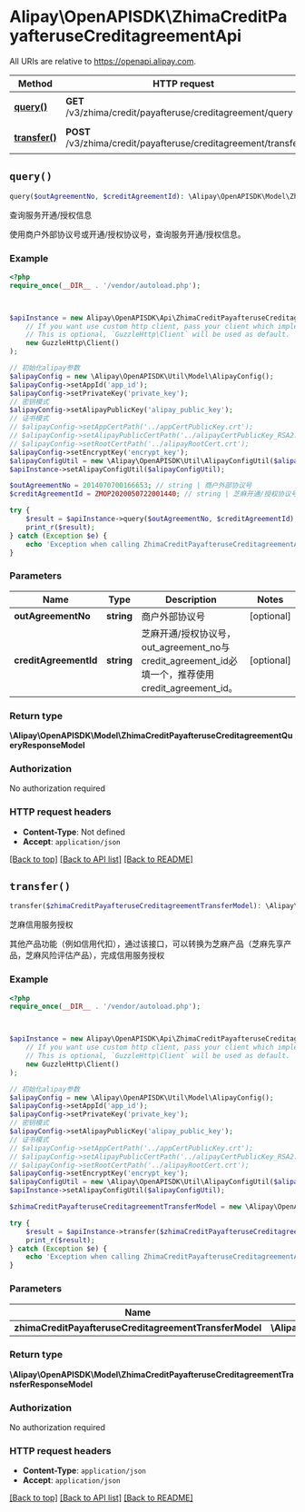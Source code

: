 # Alipay\OpenAPISDK\ZhimaCreditPayafteruseCreditagreementApi

All URIs are relative to https://openapi.alipay.com.

Method | HTTP request | Description
------------- | ------------- | -------------
[**query()**](ZhimaCreditPayafteruseCreditagreementApi.md#query) | **GET** /v3/zhima/credit/payafteruse/creditagreement/query | 查询服务开通/授权信息
[**transfer()**](ZhimaCreditPayafteruseCreditagreementApi.md#transfer) | **POST** /v3/zhima/credit/payafteruse/creditagreement/transfer | 芝麻信用服务授权


## `query()`

```php
query($outAgreementNo, $creditAgreementId): \Alipay\OpenAPISDK\Model\ZhimaCreditPayafteruseCreditagreementQueryResponseModel
```

查询服务开通/授权信息

使用商户外部协议号或开通/授权协议号，查询服务开通/授权信息。

### Example

```php
<?php
require_once(__DIR__ . '/vendor/autoload.php');



$apiInstance = new Alipay\OpenAPISDK\Api\ZhimaCreditPayafteruseCreditagreementApi(
    // If you want use custom http client, pass your client which implements `GuzzleHttp\ClientInterface`.
    // This is optional, `GuzzleHttp\Client` will be used as default.
    new GuzzleHttp\Client()
);

// 初始化alipay参数
$alipayConfig = new \Alipay\OpenAPISDK\Util\Model\AlipayConfig();
$alipayConfig->setAppId('app_id');
$alipayConfig->setPrivateKey('private_key');
// 密钥模式
$alipayConfig->setAlipayPublicKey('alipay_public_key');
// 证书模式
// $alipayConfig->setAppCertPath('../appCertPublicKey.crt');
// $alipayConfig->setAlipayPublicCertPath('../alipayCertPublicKey_RSA2.crt');
// $alipayConfig->setRootCertPath('../alipayRootCert.crt');
$alipayConfig->setEncryptKey('encrypt_key');
$alipayConfigUtil = new \Alipay\OpenAPISDK\Util\AlipayConfigUtil($alipayConfig);
$apiInstance->setAlipayConfigUtil($alipayConfigUtil);

$outAgreementNo = 2014070700166653; // string | 商户外部协议号
$creditAgreementId = ZMOP2020050722001440; // string | 芝麻开通/授权协议号，out_agreement_no与credit_agreement_id必填一个，推荐使用credit_agreement_id。

try {
    $result = $apiInstance->query($outAgreementNo, $creditAgreementId);
    print_r($result);
} catch (Exception $e) {
    echo 'Exception when calling ZhimaCreditPayafteruseCreditagreementApi->query: ', $e->getMessage(), PHP_EOL;
}
```

### Parameters

Name | Type | Description  | Notes
------------- | ------------- | ------------- | -------------
 **outAgreementNo** | **string**| 商户外部协议号 | [optional]
 **creditAgreementId** | **string**| 芝麻开通/授权协议号，out_agreement_no与credit_agreement_id必填一个，推荐使用credit_agreement_id。 | [optional]

### Return type

**\Alipay\OpenAPISDK\Model\ZhimaCreditPayafteruseCreditagreementQueryResponseModel**

### Authorization

No authorization required

### HTTP request headers

- **Content-Type**: Not defined
- **Accept**: `application/json`

[[Back to top]](#) [[Back to API list]](../../README.md#api-endpoints)
[[Back to README]](../../README.md)

## `transfer()`

```php
transfer($zhimaCreditPayafteruseCreditagreementTransferModel): \Alipay\OpenAPISDK\Model\ZhimaCreditPayafteruseCreditagreementTransferResponseModel
```

芝麻信用服务授权

其他产品功能（例如信用代扣），通过该接口，可以转换为芝麻产品（芝麻先享产品，芝麻风险评估产品），完成信用服务授权

### Example

```php
<?php
require_once(__DIR__ . '/vendor/autoload.php');



$apiInstance = new Alipay\OpenAPISDK\Api\ZhimaCreditPayafteruseCreditagreementApi(
    // If you want use custom http client, pass your client which implements `GuzzleHttp\ClientInterface`.
    // This is optional, `GuzzleHttp\Client` will be used as default.
    new GuzzleHttp\Client()
);

// 初始化alipay参数
$alipayConfig = new \Alipay\OpenAPISDK\Util\Model\AlipayConfig();
$alipayConfig->setAppId('app_id');
$alipayConfig->setPrivateKey('private_key');
// 密钥模式
$alipayConfig->setAlipayPublicKey('alipay_public_key');
// 证书模式
// $alipayConfig->setAppCertPath('../appCertPublicKey.crt');
// $alipayConfig->setAlipayPublicCertPath('../alipayCertPublicKey_RSA2.crt');
// $alipayConfig->setRootCertPath('../alipayRootCert.crt');
$alipayConfig->setEncryptKey('encrypt_key');
$alipayConfigUtil = new \Alipay\OpenAPISDK\Util\AlipayConfigUtil($alipayConfig);
$apiInstance->setAlipayConfigUtil($alipayConfigUtil);

$zhimaCreditPayafteruseCreditagreementTransferModel = new \Alipay\OpenAPISDK\Model\ZhimaCreditPayafteruseCreditagreementTransferModel(); // \Alipay\OpenAPISDK\Model\ZhimaCreditPayafteruseCreditagreementTransferModel

try {
    $result = $apiInstance->transfer($zhimaCreditPayafteruseCreditagreementTransferModel);
    print_r($result);
} catch (Exception $e) {
    echo 'Exception when calling ZhimaCreditPayafteruseCreditagreementApi->transfer: ', $e->getMessage(), PHP_EOL;
}
```

### Parameters

Name | Type | Description  | Notes
------------- | ------------- | ------------- | -------------
 **zhimaCreditPayafteruseCreditagreementTransferModel** | **\Alipay\OpenAPISDK\Model\ZhimaCreditPayafteruseCreditagreementTransferModel**|  | [optional]

### Return type

**\Alipay\OpenAPISDK\Model\ZhimaCreditPayafteruseCreditagreementTransferResponseModel**

### Authorization

No authorization required

### HTTP request headers

- **Content-Type**: `application/json`
- **Accept**: `application/json`

[[Back to top]](#) [[Back to API list]](../../README.md#api-endpoints)
[[Back to README]](../../README.md)
